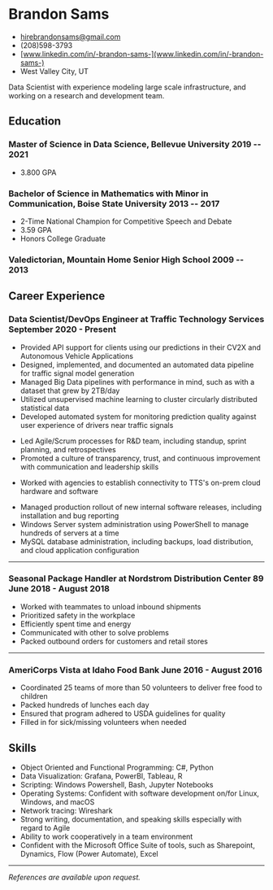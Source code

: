<!-- The (first) h1 will be used as the <title> of the HTML page -->
# Brandon Sams

<!-- The unordered list immediately after the h1 will be formatted on a single line. It is intended to be used for contact details -->
- <hirebrandonsams@gmail.com>
- (208)598-3793
- [www.linkedin.com/in/-brandon-sams-](www.linkedin.com/in/-brandon-sams-)
- West Valley City, UT
<!-- - [brandonsams.github.io](https://brandonsams.github.io/) -->

<!-- The paragraph after the h1 and ul and before the first h2 is optional. It is intended to be used for a short summary. -->
Data Scientist with experience modeling large scale infrastructure, and working on a research and development team.

## Education

### <span>Master of Science in Data Science, Bellevue University</span> <span>2019 -- 2021</span>

- 3.800 GPA

### <span>Bachelor of Science in Mathematics with Minor in Communication, Boise State University</span> <span>2013 -- 2017</span>

- 2-Time National Champion for Competitive Speech and Debate
- 3.59 GPA
- Honors College Graduate

### <span>Valedictorian, Mountain Home Senior High School</span> <span>2009 -- 2013</span>

<!-- ## Patents

### DERIVING TRAFFIC SIGNAL TIMING PLANS FROM CONNECTED VEHICLE TRAJECTORY DATA

- Developed software that would aggregate historic GPS vehicle data and build models of traffic signal behavior
- Reduced dependency on parter data being recieved from Advanced Traffic Management Systems
- Tripled the count of traffic signals being modeled in the United States
- US Patent No. US-20230013604-A1
- Publication Date 2023-01-19 -->

## Career Experience

<!-- **Traffic Technology Services**: 2018 - Present -->

<!-- You have to wrap the "left" and "right" half of these headings in spans by hand -->
### <span>Data Scientist/DevOps Engineer at Traffic Technology Services  </span> <span>September 2020 - Present</span>

- Provided API support for clients using our predictions in their CV2X and Autonomous Vehicle Applications
- Designed, implemented, and documented an automated data pipeline for traffic signal model generation
- Managed Big Data pipelines with performance in mind, such as with a dataset that grew by 2TB/day
- Utilized unsupervised machine learning to cluster circularly distributed statistical data
- Developed automated system for monitoring prediction quality against user experience of drivers near traffic signals
<!-- - Worked with domain experts to incorporate their feedback into predictive models -->
- Led Agile/Scrum processes for R&D team, including standup, sprint planning, and retrospectives
- Promoted a culture of transparency, trust, and continuous improvement with communication and leadership skills
<!-- - Utilized data cleaning methods to ensure model input is complete, accurate, consistent, and uniform -->

<!-- ### <span>DevOps Engineer</span> <span>August 2018 - September 2020</span> -->

- Worked with agencies to establish connectivity to TTS's on-prem cloud hardware and software
<!-- - Developed and implemented quality control metrics for traffic signal predictions against incoming status data -->
- Managed production rollout of new internal software releases, including installation and bug reporting
- Windows Server system administration using PowerShell to manage hundreds of servers at a time
- MySQL database administration, including backups, load distribution, and cloud application configuration

---

<!-- **Nordstrom Distribution Center 89**: 2018 -->
### <span>Seasonal Package Handler at Nordstrom Distribution Center 89</span> <span>June 2018 - August 2018</span>

- Worked with teammates to unload inbound shipments
- Prioritized safety in the workplace
- Efficiently spent time and energy
- Communicated with other to solve problems
- Packed outbound orders for customers and retail stores

---

### <span>AmeriCorps Vista at Idaho Food Bank</span> <span>June 2016 - August 2016</span>

- Coordinated 25 teams of more than 50 volunteers to deliver free food to children
- Packed hundreds of lunches each day
- Ensured that program adhered to USDA guidelines for quality
- Filled in for sick/missing volunteers when needed


## Skills

- Object Oriented and Functional Programming: C#, Python
- Data Visualization: Grafana, PowerBI, Tableau, R
- Scripting: Windows Powershell, Bash, Jupyter Notebooks
- Operating Systems: Confident with software development on/for Linux, Windows, and macOS
- Network tracing: Wireshark
- Strong writing, documentation, and speaking skills especially with regard to Agile
- Ability to work cooperatively in a team environment
- Confident with the Microsoft Office Suite of tools, such as Sharepoint, Dynamics, Flow (Power Automate), Excel

---

*References are available upon request.*

<!-- ## Extras
- International Hult Prize Competitor (2017) - Dubai -->

<!-- ## Achievements

- 2-Time National Collegiate Speech and Debate Champion
- International Hult Prize Competitor

--- -->
